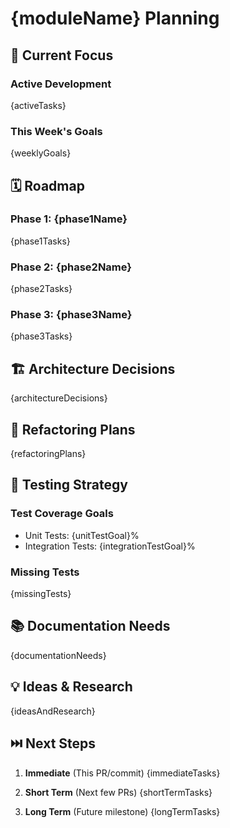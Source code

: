 # {moduleName} Planning

## 🎯 Current Focus

### Active Development
{activeTasks}

### This Week's Goals
{weeklyGoals}

## 🗓️ Roadmap

### Phase 1: {phase1Name}
{phase1Tasks}

### Phase 2: {phase2Name}
{phase2Tasks}

### Phase 3: {phase3Name}
{phase3Tasks}

## 🏗️ Architecture Decisions

{architectureDecisions}

## 🔄 Refactoring Plans

{refactoringPlans}

## 🧪 Testing Strategy

### Test Coverage Goals
- Unit Tests: {unitTestGoal}%
- Integration Tests: {integrationTestGoal}%

### Missing Tests
{missingTests}

## 📚 Documentation Needs

{documentationNeeds}

## 💡 Ideas & Research

{ideasAndResearch}

## ⏭️ Next Steps

1. **Immediate** (This PR/commit)
   {immediateTasks}

2. **Short Term** (Next few PRs)
   {shortTermTasks}

3. **Long Term** (Future milestone)
   {longTermTasks}